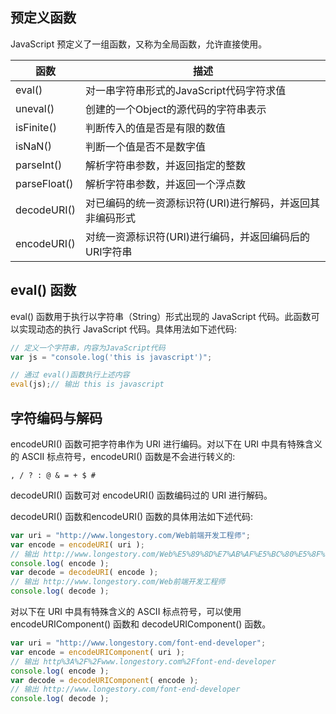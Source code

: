 ## 预定义函数

JavaScript 预定义了一组函数，又称为全局函数，允许直接使用。

| 函数 | 描述 |
| --- | --- |
| eval() | 对一串字符串形式的JavaScript代码字符求值 |
| uneval() | 创建的一个Object的源代码的字符串表示 |
| isFinite() | 判断传入的值是否是有限的数值 |
| isNaN() | 判断一个值是否不是数字值 |
| parseInt() | 解析字符串参数，并返回指定的整数 |
| parseFloat() | 解析字符串参数，并返回一个浮点数 |
| decodeURI() | 对已编码的统一资源标识符(URI)进行解码，并返回其非编码形式 |
| encodeURI() | 对统一资源标识符(URI)进行编码，并返回编码后的URI字符串 |

## eval() 函数

eval() 函数用于执行以字符串（String）形式出现的 JavaScript 代码。此函数可以实现动态的执行 JavaScript 代码。具体用法如下述代码:

```javascript
// 定义一个字符串，内容为JavaScript代码
var js = "console.log('this is javascript')";

// 通过 eval()函数执行上述内容
eval(js);// 输出 this is javascript
```

## 字符编码与解码

encodeURI() 函数可把字符串作为 URI 进行编码。对以下在 URI 中具有特殊含义的 ASCII 标点符号，encodeURI() 函数是不会进行转义的:

```
, / ? : @ & = + $ # 
```

decodeURI() 函数可对 encodeURI() 函数编码过的 URI 进行解码。

decodeURI() 函数和encodeURI() 函数的具体用法如下述代码:

```javascript
var uri = "http://www.longestory.com/Web前端开发工程师";
var encode = encodeURI( uri );
// 输出 http://www.longestory.com/Web%E5%89%8D%E7%AB%AF%E5%BC%80%E5%8F%91%E5%B7%A5%E7%A8%8B%E5%B8%88
console.log( encode );
var decode = decodeURI( encode );
// 输出 http://www.longestory.com/Web前端开发工程师
console.log( decode );
```

对以下在 URI 中具有特殊含义的 ASCII 标点符号，可以使用 encodeURIComponent() 函数和 decodeURIComponent() 函数。

```javascript
var uri = "http://www.longestory.com/font-end-developer";
var encode = encodeURIComponent( uri );
// 输出 http%3A%2F%2Fwww.longestory.com%2Ffont-end-developer
console.log( encode );
var decode = decodeURIComponent( encode );
// 输出 http://www.longestory.com/font-end-developer
console.log( decode );
```